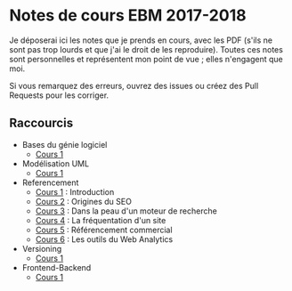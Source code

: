 Notes de cours EBM 2017-2018
============================

Je déposerai ici les notes que je prends en cours, avec les PDF (s'ils ne sont pas trop lourds et que j'ai le droit de les reproduire).
Toutes ces notes sont personnelles et représentent mon point de vue ; elles n'engagent que moi.

Si vous remarquez des erreurs, ouvrez des issues ou créez des Pull Requests pour les corriger.

## Raccourcis

* Bases du génie logiciel
    - [Cours 1](BasesDuGenieLogiciel/Cours1.md)
* Modélisation UML
    - [Cours 1](ModelisationUML/Cours1.md)
* Referencement
    - [Cours 1](Referencement/Cours1.md) : Introduction
    - [Cours 2](Referencement/Cours2.md) : Origines du SEO
    - [Cours 3](Referencement/Cours3.md) : Dans la peau d'un moteur de recherche
    - [Cours 4](Referencement/Cours4.md) : La fréquentation d'un site
    - [Cours 5](Referencement/Cours5.md) : Référencement commercial
    - [Cours 6](Referencement/Cours6.md) : Les outils du Web Analytics
* Versioning
    - [Cours 1](Versioning/Cours1.md)
* Frontend-Backend
    - [Cours 1](FrontendBackend/Cours1.md)
